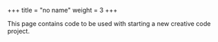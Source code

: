 +++
title = "no name"
weight = 3
+++

<!-- Load the Library -->
<script type = "text/javascript" src = "../../scripts/libs/p5js/p5.min.js"></script>
<script type = "text/javascript" src = "../../scripts/libs/p5js/p5.svg.js"></script>

<!-- Load the Sketch -->
<script>

/*
 * Title:   Processing Sketch No. #
 * Author:  hamzberg
 * Version: 0.0
 * Date:    11 December 2024
 *
 * Description:
 *   -
 */

function setup() {
    let c = createCanvas(600, 300, SVG);
    c.parent('processing-canvas');
}


function draw() {

    exportSVG();

}

function exportSVG() {

    if (keyCode === LEFT_ARROW) {
        save("mySVG.svg");
        print("SVG Downloaded");
        noLoop();
    }

}

</script>

<!-- Insert the Sketch -->
<div id="processing-canvas"></div>

This page contains code to be used with starting a new creative code project.
